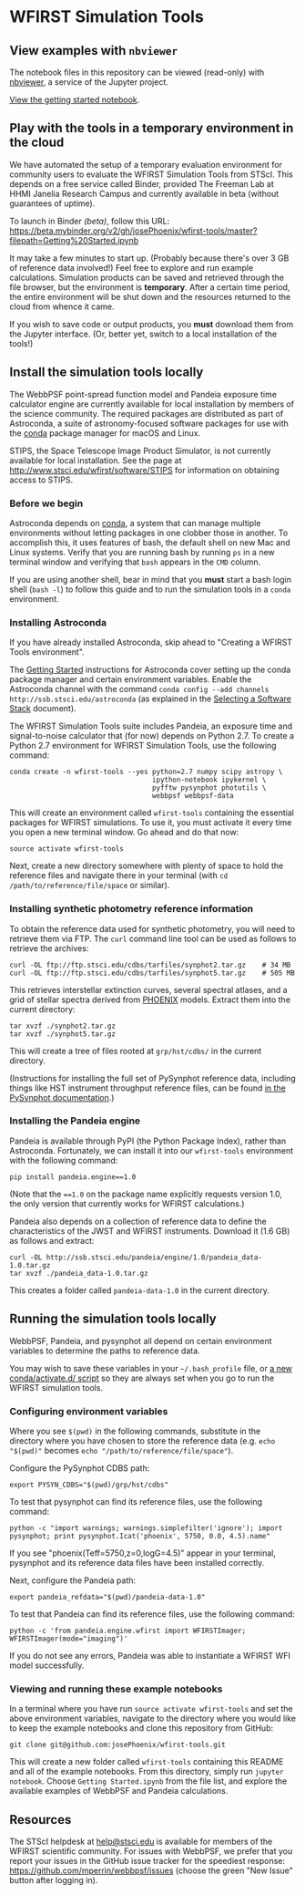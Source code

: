 # WFIRST Simulation Tools

## View examples with `nbviewer`

The notebook files in this repository can be viewed (read-only) with [nbviewer](http://nbviewer.jupyter.org), a service of the Jupyter project.

[View the getting started notebook](https://nbviewer.jupyter.org/github/josePhoenix/wfirst-tools/blob/master/Getting%20Started.ipynb).


## Play with the tools in a temporary environment in the cloud

We have automated the setup of a temporary evaluation environment for community users to evaluate the WFIRST Simulation Tools from STScI. This depends on a free service called Binder, provided The Freeman Lab at HHMI Janelia Research Campus and currently available in beta (without guarantees of uptime).

To launch in Binder *(beta)*, follow this URL: https://beta.mybinder.org/v2/gh/josePhoenix/wfirst-tools/master?filepath=Getting%20Started.ipynb

It may take a few minutes to start up. (Probably because there's over 3 GB of reference data involved!) Feel free to explore and run example calculations. Simulation products can be saved and retrieved through the file browser, but the environment is **temporary**. After a certain time period, the entire environment will be shut down and the resources returned to the cloud from whence it came.

If you wish to save code or output products, you **must** download them from the Jupyter interface. (Or, better yet, switch to a local installation of the tools!)

## Install the simulation tools locally

The WebbPSF point-spread function model and Pandeia exposure time calculator engine are currently available for local installation by members of the science community. The required packages are distributed as part of Astroconda, a suite of astronomy-focused software packages for use with the [conda](https://conda.io/docs/) package manager for macOS and Linux.

STIPS, the Space Telescope Image Product Simulator, is not currently available for local installation. See the page at http://www.stsci.edu/wfirst/software/STIPS for information on obtaining access to STIPS.

### Before we begin

Astroconda depends on [conda](https://conda.io/docs/), a system that can manage multiple environments without letting packages in one clobber those in another. To accomplish this, it uses features of bash, the default shell on new Mac and Linux systems. Verify that you are running bash by running `ps` in a new terminal window and verifying that `bash` appears in the `CMD` column.

If you are using another shell, bear in mind that you **must** start a bash login shell (`bash -l`) to follow this guide and to run the simulation tools in a `conda` environment.

### Installing Astroconda

If you have already installed Astroconda, skip ahead to "Creating a WFIRST Tools environment".

The [Getting Started](http://astroconda.readthedocs.io/en/latest/getting_started.html) instructions for Astroconda cover setting up the conda package manager and certain environment variables. Enable the Astroconda channel with the command `conda config --add channels http://ssb.stsci.edu/astroconda` (as explained in the [Selecting a Software Stack](http://astroconda.readthedocs.io/en/latest/installation.html#configure-conda-to-use-the-astroconda-channel) document).

The WFIRST Simulation Tools suite includes Pandeia, an exposure time and signal-to-noise calculator that (for now) depends on Python 2.7. To create a Python 2.7 environment for WFIRST Simulation Tools, use the following command:

```
conda create -n wfirst-tools --yes python=2.7 numpy scipy astropy \
                                   ipython-notebook ipykernel \
                                   pyfftw pysynphot photutils \
                                   webbpsf webbpsf-data
```

This will create an environment called `wfirst-tools` containing the essential packages for WFIRST simulations. To use it, you must activate it every time you open a new terminal window. Go ahead and do that now:

```
source activate wfirst-tools
```

Next, create a new directory somewhere with plenty of space to hold the reference files and navigate there in your terminal (with `cd /path/to/reference/file/space` or similar).

### Installing synthetic photometry reference information

To obtain the reference data used for synthetic photometry, you will need to retrieve them via FTP. The `curl` command line tool can be used as follows to retrieve the archives:

```
curl -OL ftp://ftp.stsci.edu/cdbs/tarfiles/synphot2.tar.gz    # 34 MB
curl -OL ftp://ftp.stsci.edu/cdbs/tarfiles/synphot5.tar.gz    # 505 MB
```

This retrieves interstellar extinction curves, several spectral atlases, and a grid of stellar spectra derived from [PHOENIX](http://www.hs.uni-hamburg.de/index.php?option=com_content&view=article&id=14&Itemid=294&lang=en) models. Extract them into the current directory:

```
tar xvzf ./synphot2.tar.gz
tar xvzf ./synphot5.tar.gz
```

This will create a tree of files rooted at `grp/hst/cdbs/` in the current directory.

(Instructions for installing the full set of PySynphot reference data, including things like HST instrument throughput reference files, can be found [in the PySynphot documentation](http://pysynphot.readthedocs.io/en/latest/index.html#installation-and-setup).)

### Installing the Pandeia engine

Pandeia is available through PyPI (the Python Package Index), rather than Astroconda. Fortunately, we can install it into our `wfirst-tools` environment with the following command:

```
pip install pandeia.engine==1.0
```

(Note that the `==1.0` on the package name explicitly requests version 1.0, the only version that currently works for WFIRST calculations.)

Pandeia also depends on a collection of reference data to define the characteristics of the JWST and WFIRST instruments. Download it (1.6 GB) as follows and extract:

```
curl -OL http://ssb.stsci.edu/pandeia/engine/1.0/pandeia_data-1.0.tar.gz
tar xvzf ./pandeia_data-1.0.tar.gz
```

This creates a folder called `pandeia-data-1.0` in the current directory.

## Running the simulation tools locally

WebbPSF, Pandeia, and pysynphot all depend on certain environment variables to determine the paths to reference data.

You may wish to save these variables in your `~/.bash_profile` file, or [a new conda/activate.d/ script](https://conda.io/docs/using/envs.html#saved-environment-variables) so they are always set when you go to run the WFIRST simulation tools.

### Configuring environment variables

Where you see `$(pwd)` in the following commands, substitute in the directory where you have chosen to store the reference data (e.g. `echo "$(pwd)"` becomes `echo "/path/to/reference/file/space"`).

Configure the PySynphot CDBS path:

```
export PYSYN_CDBS="$(pwd)/grp/hst/cdbs"
```

To test that pysynphot can find its reference files, use the following command:

```
python -c "import warnings; warnings.simplefilter('ignore'); import pysynphot; print pysynphot.Icat('phoenix', 5750, 0.0, 4.5).name"
```

If you see "phoenix(Teff=5750,z=0,logG=4.5)" appear in your terminal, pysynphot and its reference data files have been installed correctly.

Next, configure the Pandeia path:

```
export pandeia_refdata="$(pwd)/pandeia-data-1.0"
```

To test that Pandeia can find its reference files, use the following command:

```
python -c 'from pandeia.engine.wfirst import WFIRSTImager; WFIRSTImager(mode="imaging")'
```

If you do not see any errors, Pandeia was able to instantiate a WFIRST WFI model successfully.

### Viewing and running these example notebooks

In a terminal where you have run `source activate wfirst-tools` and set the above environment variables, navigate to the directory where you would like to keep the example notebooks and clone this repository from GitHub:

```
git clone git@github.com:josePhoenix/wfirst-tools.git
```

This will create a new folder called `wfirst-tools` containing this README and all of the example notebooks. From this directory, simply run `jupyter notebook`. Choose `Getting Started.ipynb` from the file list, and explore the available examples of WebbPSF and Pandeia calculations.

## Resources

The STScI helpdesk at help@stsci.edu is available for members of the WFIRST scientific community. For issues with WebbPSF, we prefer that you report your issues in the GitHub issue tracker for the speediest response: https://github.com/mperrin/webbpsf/issues (choose the green "New Issue" button after logging in).

